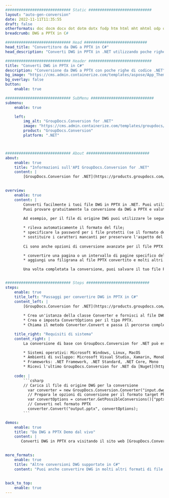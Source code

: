 ```yaml
---
############################# Static ############################
layout: "auto-gen-conversion"
date: 2022-11-11T11:35:55
draft: false
otherformats: doc docm docx dot dotm dotx fodp htm html mht mhtml odp odt otp pot potm potx pps ppsm ppsx ppt pptm pptx rtf
breadcrumb: DWG a PPTX in C#

############################# Head ############################
head_title: "Convertitore da DWG a PPTX in C#"
head_description: "Converti DWG in PPTX in .NET utilizzando poche righe di codice. Utilizza l'API di conversione dei documenti di GroupDocs per convertire oltre 160 formati di file."

############################# Header ############################
title: "Converti DWG in PPTX in C#"
description: "Conversione da DWG a PPTX con poche righe di codice .NET"
bg_image: "https://cms.admin.containerize.com/templates/aspose/App_Themes/V3/images/bg/header1.png"
bg_overlay: false
button:
    enable: true

############################# SubMenu ############################
submenu:
    enable: true

    left:
        img_alt: "GroupDocs.Conversion for .NET"
        image: "https://cms.admin.containerize.com/templates/groupdocs/images/product-logos/90x90-noborder/groupdocs-conversion-net.png"
        product: "GroupDocs.Conversion"
        platform: ".NET"



############################# About ############################
about:
    enable: true
    title: "Informazioni sull'API GroupDocs.Conversion for .NET"
    content: |
        [GroupDocs.Conversion for .NET](https://products.groupdocs.com/conversion/net/) può essere utilizzato per convertire Microsoft Word, Excel, PowerPoint, PDF, Visio e altri formati. GroupDocs.Conversion è un'API standalone adatta per sistemi interni e back-end in cui sono richieste prestazioni elevate. Non dipende da alcun software come Microsoft o Open Office.
    

overview:
    enable: true
    content: |
        Converti facilmente i tuoi file DWG in PPTX in .NET. Puoi utilizzare solo un paio di righe di codice C# in qualsiasi piattaforma a tua scelta come: Windows, Linux, macOS.
        Puoi provare gratuitamente la conversione da DWG a PPTX e valutare la qualità dei risultati della conversione. Insieme a semplici scenari di conversione di file, puoi provare opzioni più avanzate per caricare il file di origine DWG e per salvare il risultato di output PPTX. 
        
        Ad esempio, per il file di origine DWG puoi utilizzare le seguenti opzioni di caricamento:

        * rileva automaticamente il formato del file;
        * specificare la password per i file protetti (se il formato del file lo supporta);
        * sostituire i caratteri mancanti per preservare l'aspetto del documento.
        
        Ci sono anche opzioni di conversione avanzate per il file PPTX:

        * convertire una pagina o un intervallo di pagine specifico del documento;
        * aggiungi una filigrana al file PPTX convertito e molti altri.

        Una volta completata la conversione, puoi salvare il tuo file PPTX nel percorso del file locale o in qualsiasi archivio di terze parti come FTP, Amazon S3, Google Drive, Dropbox ecc. Nota: per convertire DWG in {{ TO}} non è necessario alcun software aggiuntivo installato, come MS Office, Open Office, Adobe Acrobat Reader ecc.


############################# Steps ############################
steps:
    enable: true
    title_left: "Passaggi per convertire DWG in PPTX in C#"
    content_left: |
        [GroupDocs.Conversion for .NET](https://products.groupdocs.com/conversion/net/) consente agli sviluppatori di convertire facilmente un file DWG in PPTX con poche righe di codice.
        
        * Crea un'istanza della classe Converter e fornisci al file DWG il percorso completo
        * Crea e imposta ConvertOptions per il tipo PPTX.
        * Chiama il metodo Converter.Convert e passa il percorso completo e il formato (PPTX) come parametro

    title_right: "Requisiti di sistema"
    content_right: |
        La conversione di base con GroupDocs.Conversion for .NET può essere eseguita in pochi semplici passaggi. Le nostre API sono supportate su tutte le principali piattaforme e sistemi operativi. Prima di eseguire il codice seguente, assicurati di avere i seguenti prerequisiti installati sul tuo sistema.

        * Sistemi operativi: Microsoft Windows, Linux, MacOS
        * Ambienti di sviluppo: Microsoft Visual Studio, Xamarin, MonoDevelop
        * Frameworks: .NET Framework, .NET Standard, .NET Core, Mono
        * Ricevi l'ultimo GroupDocs.Conversion for .NET da [Nuget](https://www.nuget.org/packages/groupdocs.conversion)
         
    code: |
        ```csharp    
        // Carica il file di origine DWG per la conversione
          var converter = new GroupDocs.Conversion.Converter("input.dwg");
          // Prepara le opzioni di conversione per il formato target PPTX
          var convertOptions = converter.GetPossibleConversions()["pptx"].ConvertOptions;
          // Converti nel formato PPTX
          converter.Convert("output.pptx", convertOptions);
        ```

demos:
    enable: true
    title: "Da DWG a PPTX Demo dal vivo"
    content: |
       Converti DWG in PPTX ora visitando il sito web [GroupDocs.Conversion App](https://products.groupdocs.app/conversion/family). La demo online presenta i seguenti vantaggi
          

more_formats:
    enable: true
    title: "Altre conversioni DWG supportate in C#"
    content: "Puoi anche convertire DWG in molti altri formati di file. Si prega di consultare l'elenco di seguito."
       
       
back_to_top:
    enable: true
---
```

